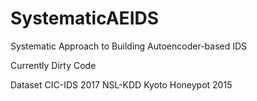 # SystematicAEIDS
Systematic Approach to Building Autoencoder-based IDS

Currently Dirty Code

Dataset
CIC-IDS 2017
NSL-KDD
Kyoto Honeypot 2015